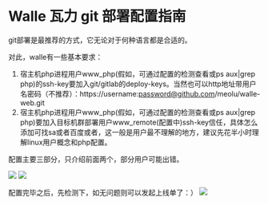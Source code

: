 Walle 瓦力 git 部署配置指南
==========================

git部署是最推荐的方式，它无论对于何种语言都是合适的。

对此，walle有一些基本要求：

1. 宿主机php进程用户www_php(假如，可通过配置的检测查看或ps aux|grep php)的ssh-key要加入git/gitlab的deploy-keys。当然也可以http地址带用户名密码（不推荐）：https://username:password@github.com/meolu/walle-web.git
2. 宿主机php进程用户www_php(假如，可通过配置的检测查看或ps aux|grep php)要加入目标机群部署用户www_remote(配置中)ssh-key信任，具体怎么添加可找sa或者百度或者[](https://github.com/meolu/walle-web/blob/master/docs/faq.md#如何添加用户ssh-key到目标机群部署用户ssh-key信任)，这一般是用户最不理解的地方，建议先花半小时理解linux用户概念和php配置。

配置主要三部分，只介绍前面两个，部分用户可能出错。

![](https://github.com/meolu/walle-web/blob/master/screenshots/base-git.jpg)
![](https://github.com/meolu/walle-web/blob/master/screenshots/task.jpg)

配置完毕之后，先检测下，如无问题则可以发起上线单了：）
![](https://github.com/meolu/walle-web/blob/master/screenshots/detection.png)
